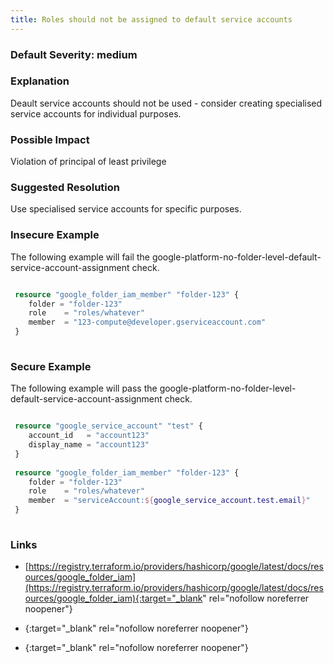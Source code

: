 ```yaml
---
title: Roles should not be assigned to default service accounts
---
```


### Default Severity: <span class="severity medium">medium</span>

### Explanation

Deault service accounts should not be used - consider creating specialised service accounts for individual purposes.

### Possible Impact
Violation of principal of least privilege

### Suggested Resolution
Use specialised service accounts for specific purposes.


### Insecure Example

The following example will fail the google-platform-no-folder-level-default-service-account-assignment check.
```terraform

 resource "google_folder_iam_member" "folder-123" {
 	folder = "folder-123"
 	role    = "roles/whatever"
 	member  = "123-compute@developer.gserviceaccount.com"
 }
 
```



### Secure Example

The following example will pass the google-platform-no-folder-level-default-service-account-assignment check.
```terraform

 resource "google_service_account" "test" {
 	account_id   = "account123"
 	display_name = "account123"
 }
 			  
 resource "google_folder_iam_member" "folder-123" {
 	folder = "folder-123"
 	role    = "roles/whatever"
 	member  = "serviceAccount:${google_service_account.test.email}"
 }
 
```



### Links


- [https://registry.terraform.io/providers/hashicorp/google/latest/docs/resources/google_folder_iam](https://registry.terraform.io/providers/hashicorp/google/latest/docs/resources/google_folder_iam){:target="_blank" rel="nofollow noreferrer noopener"}

- [](){:target="_blank" rel="nofollow noreferrer noopener"}

- [](){:target="_blank" rel="nofollow noreferrer noopener"}



